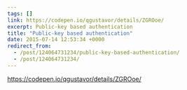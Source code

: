 ```yaml
---
tags: []
link: https://codepen.io/qgustavor/details/ZGROoe/
excerpt: Public-key based authentication
title: "Public-key based authentication"
date: 2015-07-14 12:53:34 +0000
redirect_from:
  - /post/124064731234/public-key-based-authentication/
  - /post/124064731234/
---
```


<https://codepen.io/qgustavor/details/ZGROoe/>


